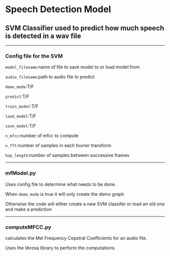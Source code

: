 # Speech Detection Model
## SVM Classifier used to predict how much speech is detected in a wav file

- - -

### Config file for the SVM

`model_filename`:name of file to save model to or load model from

`audio_filename`:path to audio file to predict

`demo_mode`:T/F

`predict`:T/F

`train_model`:T/F

`load_model`:T/F

`save_model`:T/F

`n_mfcc`:number of mfcc to compute

`n_fft`:number of samples in each fourier transform

`hop_length`:number of samples between successive frames

- - - 

### mfModel.py

Uses config file to determine what needs to be done.

When `demo_mode` is true it will only create the demo graph

Otherwise the code will either create a new SVM classifer or load an old one and make a prediction

- - -

### computeMFCC.py

calculates the Mel Frequency Cepstral Coefficients for an audio file. 

Uses the librosa library to perform the computations.